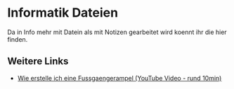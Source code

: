 # Informatik Dateien

Da in Info mehr mit Datein als mit Notizen gearbeitet wird koennt ihr die hier finden.

## Weitere Links
- [Wie erstelle ich eine Fussgaengerampel (YouTube Video - rund 10min)](https://youtu.be/GXHAhFCXl6E)
